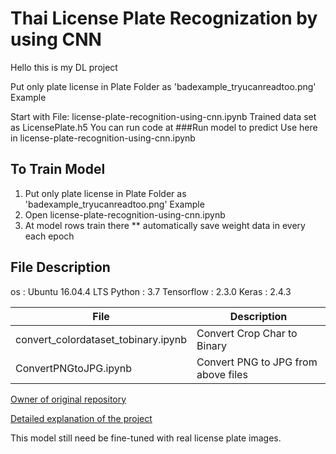 # Thai License Plate Recognization by using CNN
 
Hello this is my DL project

Put only plate license in Plate Folder as 'badexample_tryucanreadtoo.png' Example

Start with File: license-plate-recognition-using-cnn.ipynb
Trained data set as LicensePlate.h5 
You can run code at ###Run model to predict Use here in license-plate-recognition-using-cnn.ipynb

## To Train Model
1. Put only plate license in Plate Folder as 'badexample_tryucanreadtoo.png' Example
2. Open license-plate-recognition-using-cnn.ipynb
3. At model rows train there
** automatically save weight data in every each epoch

## File Description
os : Ubuntu 16.04.4 LTS
Python : 3.7
Tensorflow : 2.3.0
Keras : 2.4.3

| File  | Description |
| ------------- | ------------- |
| convert_colordataset_tobinary.ipynb  | Convert Crop Char to Binary  |
| ConvertPNGtoJPG.ipynb  | Convert PNG to JPG from above files  |

[Owner of original repository](https://www.kaggle.com/sarthakvajpayee/license-plate-recognition-using-cnn)

[Detailed explanation of the project](https://towardsdatascience.com/ai-based-indian-license-plate-detector-de9d48ca8951?source=friends_link&sk=a2cbd70e630f6dc3d030e3bae34d98ef¶)

This model still need be fine-tuned with real license plate images.

